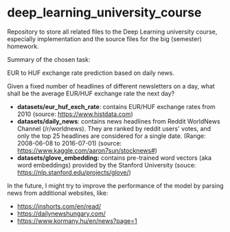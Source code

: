 # deep_learning_university_course
Repository to store all related files to the Deep Learning university course, especially implementation and the source files for the big (semester) homework.
 
 Summary of the chosen task:
 
 EUR to HUF exchange rate prediction based on daily news.
 
 Given a fixed number of headlines of different newsletters on a day, what shall be the average EUR/HUF exchange rate the next day?
 - **datasets/eur_huf_exch_rate**: contains EUR/HUF exchange rates from 2010 (source: https://www.histdata.com)
 - **datasets/daily_news**: contains news headlines from Reddit WorldNews Channel (/r/worldnews). They are ranked by reddit users' votes, and only the top 25 headlines are considered for a single date. (Range: 2008-06-08 to 2016-07-01) 
 (source: https://www.kaggle.com/aaron7sun/stocknews#)
 - **datasets/glove_embedding:** contains pre-trained word vectors (aka word embeddings) provided by the Stanford University (souce: https://nlp.stanford.edu/projects/glove/)
 
In the future, I might try to improve the performance of the model by parsing news from additional websites, like:
- https://inshorts.com/en/read/ 
- https://dailynewshungary.com/
- https://www.kormany.hu/en/news?page=1  